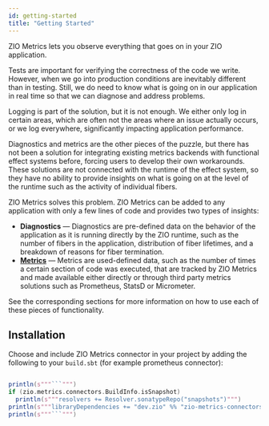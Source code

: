 ```yaml
---
id: getting-started
title: "Getting Started"
---
```


ZIO Metrics lets you observe everything that goes on in your ZIO application.

Tests are important for verifying the correctness of the code we write. However, when we go into production conditions
are inevitably different than in testing. Still, we do need to know what is going on in our application in real time so
that we can diagnose and address problems.

Logging is part of the solution, but it is not enough. We either only log in certain areas, which are often not the
areas where an issue actually occurs, or we log everywhere, significantly impacting application performance.

Diagnostics and metrics are the other pieces of the puzzle, but there has not been a solution for integrating existing
metrics backends with functional effect systems before, forcing users to develop their own workarounds. These solutions
are not connected with the runtime of the effect system, so they have no ability to provide insights on what is going
on at the level of the runtime such as the activity of individual fibers.

ZIO Metrics solves this problem. ZIO Metrics can be added to any application with only a few lines of code and provides
two types of insights:

- **Diagnostics** — Diagnostics are pre-defined data on the behavior of the application as it is running directly by the
  ZIO runtime, such as the number of fibers in the application, distribution of fiber lifetimes, and a breakdown of
  reasons for fiber termination.
- **[Metrics](metrics/metric-reference.md)** — Metrics are used-defined data, such as the number of times a certain
  section of code was executed, that are tracked by ZIO Metrics and made available either directly or through third
  party metrics solutions such as Prometheus, StatsD or Micrometer.

See the corresponding sections for more information on how to use each of these pieces of functionality.

## Installation

Choose and include ZIO Metrics connector in your project by adding the following to your `build.sbt` (for example
prometheus connector):

```scala mdoc:passthrough

println(s"""```""")
if (zio.metrics.connectors.BuildInfo.isSnapshot)
  println(s"""resolvers += Resolver.sonatypeRepo("snapshots")""")
println(s"""libraryDependencies += "dev.zio" %% "zio-metrics-connectors-prometheus" % "${zio.metrics.connectors.BuildInfo.version}"""")
println(s"""```""")

```
